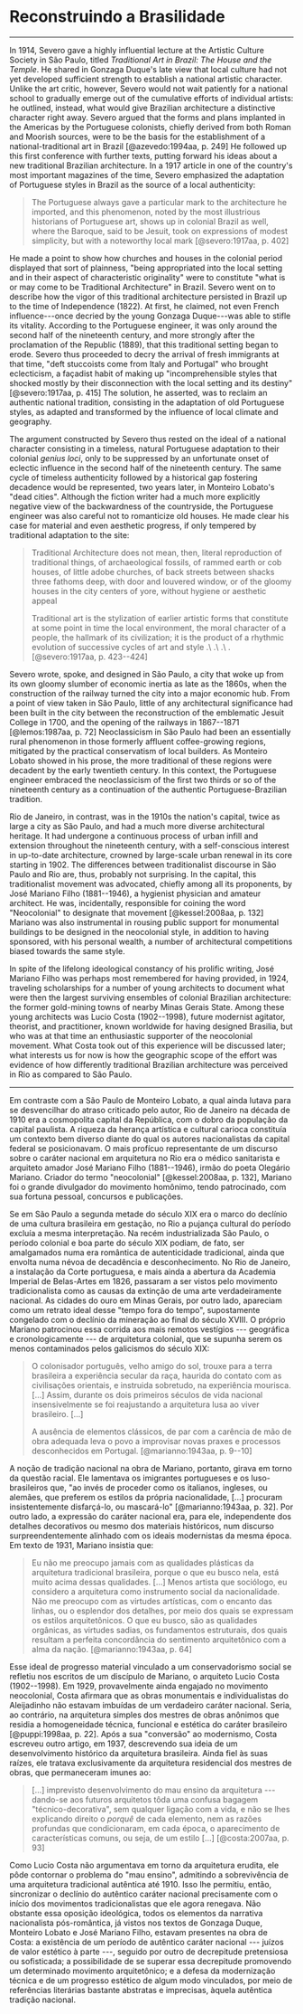 Reconstruindo a Brasilidade
===========================

* * *

In 1914, Severo gave a highly influential lecture at the Artistic
Culture Society in São Paulo, titled *Traditional Art in Brazil: The
House and the Temple*. He shared in Gonzaga Duque's late view that
local culture had not yet developed sufficient strength to establish a
national artistic character. Unlike the art critic, however, Severo
would not wait patiently for a national school to gradually emerge out
of the cumulative efforts of individual artists: he outlined, instead,
what would give Brazilian architecture a distinctive character right
away. Severo argued that the forms and plans implanted in the Americas
by the Portuguese colonists, chiefly derived from both Roman and
Moorish sources, were to be the basis for the establishment of a
national-traditional art in Brazil [@azevedo:1994aa, p. 249] He
followed up this first conference with further texts, putting forward
his ideas about a new traditional Brazilian architecture. In a 1917
article in one of the country's most important magazines of the time,
Severo emphasized the adaptation of Portuguese styles in Brazil as the
source of a local authenticity:

> The Portuguese always gave a particular mark to the architecture he
> imported, and this phenomenon, noted by the most illustrious
> historians of Portuguese art, shows up in colonial Brazil as well,
> where the Baroque, said to be Jesuit, took on expressions of modest
> simplicity, but with a noteworthy local mark [@severo:1917aa, p.
> 402]

He made a point to show how churches and houses in the colonial period
displayed that sort of plainness, "being appropriated into the local
setting and in their aspect of characteristic originality" were to
constitute "what is or may come to be Traditional Architecture" in
Brazil. Severo went on to describe how the vigor of this traditional
architecture persisted in Brazil up to the time of Independence
(1822). At first, he claimed, not even French influence---once decried
by the young Gonzaga Duque---was able to stifle its vitality.
According to the Portuguese engineer, it was only around the second
half of the nineteenth century, and more strongly after the
proclamation of the Republic (1889), that this traditional setting
began to erode. Severo thus proceeded to decry the arrival of fresh
immigrants at that time, "deft stuccoists come from Italy and
Portugal" who brought eclecticism, a façadist habit of making up
"incomprehensible styles that shocked mostly by their disconnection
with the local setting and its destiny" [@severo:1917aa, p. 415] The
solution, he asserted, was to reclaim an authentic national tradition,
consisting in the adaptation of old Portuguese styles, as adapted and
transformed by the influence of local climate and geography.

The argument constructed by Severo thus rested on the ideal of a
national character consisting in a timeless, natural Portuguese
adaptation to their colonial *genius loci*, only to be suppressed by
an unfortunate onset of eclectic influence in the second half of the
nineteenth century. The same cycle of timeless authenticity followed
by a historical gap fostering decadence would be represented, two
years later, in Monteiro Lobato's "dead cities".
Although the fiction writer had a much more explicitly negative view
of the backwardness of the countryside, the Portuguese engineer was
also careful not to romanticize old houses. He made clear his case for
material and even aesthetic progress, if only tempered by traditional
adaptation to the site:

> Traditional Architecture does not mean, then, literal reproduction
> of traditional things, of archaeological fossils, of rammed earth or
> cob houses, of little adobe churches, of back streets between shacks
> three fathoms deep, with door and louvered window, or of the gloomy
> houses in the city centers of yore, without hygiene or aesthetic
> appeal 
>
> Traditional art is the stylization of earlier artistic forms that
> constitute at some point in time the local environment, the moral
> character of a people, the hallmark of its civilization;
> it is the product of a rhythmic evolution of successive cycles of
> art and style .\ .\ .\ . [@severo:1917aa, p. 423--424]

Severo wrote, spoke, and designed in São Paulo, a city that woke up
from its own gloomy slumber of economic inertia as late as the 1860s,
when the construction of the railway turned the city into a major
economic hub. From a point of view taken in São Paulo, little of any
architectural significance had been built in the city between the
reconstruction of the emblematic Jesuit College in 1700, and the
opening of the railways in 1867--1871 [@lemos:1987aa, p. 72]
Neoclassicism in São Paulo had been an essentially rural phenomenon in
those formerly affluent coffee-growing regions, mitigated by the
practical conservatism of local builders. As Monteiro Lobato showed in
his prose, the more traditional of these regions were decadent by the
early twentieth century.
In this context, the Portuguese engineer embraced the neoclassicism of
the first two thirds or so of the nineteenth century as a continuation
of the authentic Portuguese-Brazilian tradition.

Rio de Janeiro, in contrast, was in the 1910s the nation's capital,
twice as large a city as São Paulo, and had a much more diverse
architectural heritage. It had undergone a continuous process of urban
infill and extension throughout the nineteenth century, with a
self-conscious interest in up-to-date architecture, crowned by
large-scale urban renewal in its core starting in 1902. The
differences between traditionalist discourse in São Paulo and Rio are,
thus, probably not surprising. In the capital, this traditionalist
movement was advocated, chiefly among all its proponents, by José
Mariano Filho (1881--1946), a hygienist physician and amateur
architect. He was, incidentally, responsible for coining the word
"Neocolonial" to designate that movement [@kessel:2008aa, p. 132]
Mariano was also instrumental in rousing public support for monumental
buildings to be designed in the neocolonial style, in addition to
having sponsored, with his personal wealth, a number of architectural
competitions biased towards the same style.

In spite of the lifelong ideological constancy of his prolific
writing, José Mariano Filho was perhaps most remembered for having
provided, in 1924, traveling scholarships for a number of young
architects to document what were then the largest surviving ensembles
of colonial Brazilian architecture: the former gold-mining towns of
nearby Minas Gerais State. Among these young architects was Lucio
Costa (1902--1998), future modernist agitator, theorist, and
practitioner, known worldwide for having designed Brasilia, but who
was at that time an enthusiastic supporter of the neocolonial
movement. What Costa took out of this experience will be discussed
later; what interests us for now is how the geographic scope of the
effort was evidence of how differently traditional Brazilian
architecture was perceived in Rio as compared to São Paulo.

* * *

Em contraste com a São Paulo de Monteiro Lobato, a qual ainda lutava
para se desvencilhar do atraso criticado pelo autor, Rio de Janeiro na
década de 1910 era a cosmopolita capital da República, com o dobro da
população da capital paulista. A riqueza da herança artística e
cultural carioca constituía um contexto bem diverso diante do qual os
autores nacionalistas da capital federal se posicionavam. O mais
profícuo representante de um discurso sobre o caráter nacional em
arquitetura no Rio era o médico sanitarista e arquiteto amador José
Mariano Filho (1881--1946), irmão do poeta Olegário Mariano.
Criador do termo "neocolonial" [@kessel:2008aa, p. 132], Mariano foi o
grande divulgador do movimento homônimo, tendo patrocinado, com sua
fortuna pessoal, concursos e publicações.

Se em São Paulo a segunda metade do século XIX era o marco do
declínio de uma cultura brasileira em gestação, no Rio a pujança
cultural do período excluía a mesma interpretação. Na recém
industrializada São Paulo, o período colonial e boa parte do século
XIX podiam, de fato, ser amalgamados numa era romântica de
autenticidade tradicional, ainda que envolta numa névoa de decadência
e desconhecimento. No Rio de Janeiro, a instalação da Corte
portuguesa, e mais ainda a abertura da Academia Imperial de
Belas-Artes em 1826, passaram a ser vistos pelo movimento
tradicionalista como as causas da extinção de uma arte verdadeiramente
nacional. As cidades do ouro em Minas Gerais, por outro lado,
apareciam como um retrato ideal desse "tempo fora do tempo",
supostamente congelado com o declínio da mineração ao final do século
XVIII. O próprio Mariano patrocinou essa corrida aos mais remotos
vestígios --- geográfica e cronologicamente --- de arquitetura
colonial, que se supunha serem os menos contaminados pelos galicismos
do século XIX:

> O colonisador português, velho amigo do sol, trouxe para a terra
> brasileira a experiência secular da raça, haurida do contato com as
> civilisações orientais, e instruida sobretudo, na experiência
> mourisca.
> [...] Assim, durante os dois primeiros séculos de vida nacional
> insensivelmente se foi reajustando a arquitetura lusa ao viver
> brasileiro. [...]
>
> A ausência de elementos clássicos, de par com a carência de mão de
> obra adequada leva o povo a improvisar novas praxes e processos
> desconhecidos em Portugal. [@marianno:1943aa, p. 9--10]

A noção de tradição nacional na obra de Mariano, portanto, girava em
torno da questão racial. Ele lamentava os imigrantes portugueses e os
luso-brasileiros que, "ao invés de proceder como os italianos,
ingleses, ou alemães, que preferem os estilos da própria
nacionalidade, [...] procuram insistentemente disfarçá-lo, ou
mascará-lo" [@marianno:1943aa, p. 32]. Por outro lado, a expressão do
caráter nacional era, para ele, independente dos detalhes decorativos
ou mesmo dos materiais históricos, num discurso surpreendentemente
alinhado com os ideais modernistas da mesma época. Em texto de 1931,
Mariano insistia que:

> Eu não me preocupo jamais com as qualidades plásticas da arquitetura
> tradicional brasileira, porque o que eu busco nela, está muito acima
> dessas qualidades.
> [...] Menos artista que sociólogo, eu considero a arquitetura como
> instrumento social da nacionalidade.
> Não me preocupo com as virtudes artísticas, com o encanto das
> linhas, ou o esplendor dos detalhes, por meio dos quais se expressam
> os estilos arquitetônicos. O que eu busco, são as qualidades
> orgânicas, as virtudes sadias, os fundamentos estruturais, dos quais
> resultam a perfeita concordância do sentimento arquitetônico com a
> alma da nação. [@marianno:1943aa, p. 64]

Esse ideal de progresso material vinculado a um conservadorismo social
se refletiu nos escritos de um discípulo de Mariano, o arquiteto Lucio
Costa (1902--1998). Em 1929, provavelmente ainda engajado no movimento
neocolonial, Costa afirmara que as obras monumentais e individualistas
do Aleijadinho não estavam imbuídas de um verdadeiro caráter nacional.
Seria, ao contrário, na arquitetura simples dos mestres de obras
anônimos que residia a homogeneidade técnica, funcional e estética do
caráter brasileiro [@puppi:1998aa, p. 22]. Após a sua "conversão" ao
modernismo, Costa escreveu outro artigo, em 1937, descrevendo sua
ideia de um desenvolvimento histórico da arquitetura brasileira.
Ainda fiel às suas raízes, ele tratava exclusivamente da arquitetura
residencial dos mestres de obras, que permaneceram imunes ao:

> [...] imprevisto desenvolvimento do mau ensino da arquitetura ---
> dando-se aos futuros arquitetos tôda uma confusa bagagem
> "técnico-decorativa", sem qualquer ligação com a vida, e não se lhes
> explicando direito o *porquê* de cada elemento, nem as razões
> profundas que condicionaram, em cada época, o aparecimento de
> características comuns, ou seja, de um estilo [...]
> [@costa:2007aa, p. 93]

Como Lucio Costa não argumentava em torno da arquitetura erudita, ele
pôde contornar o problema do "mau ensino", admitindo a sobrevivência
de uma arquitetura tradicional autêntica até 1910. Isso lhe permitiu,
então, sincronizar o declínio do autêntico caráter nacional
precisamente com o início dos movimentos tradicionalistas que ele
agora renegava.
Não obstante essa oposição ideológica, todos os elementos da narrativa
nacionalista pós-romântica, já vistos nos textos de Gonzaga Duque,
Monteiro Lobato e José Mariano Filho, estavam presentes na obra de
Costa: a existência de um período de autêntico caráter nacional ---
juízos de valor estético à parte ---, seguido por outro de decrepitude
pretensiosa ou sofisticada;
a possibilidade de se superar essa decrepitude promovendo um
determinado movimento arquitetônico; e a defesa da modernização
técnica e de um progresso estético de algum modo vinculados, por meio
de referências literárias bastante abstratas e imprecisas, àquela
autêntica tradição nacional.


